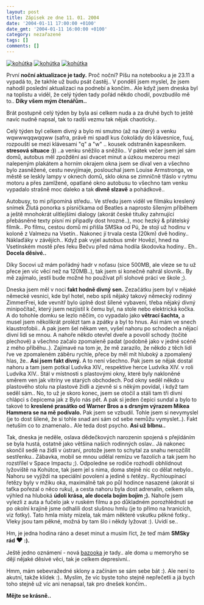```yaml
---
layout: post
title: Zápisek ze dne 11. 01. 2004
date: '2004-01-11 17:00:00 +0100'
date_gmt: '2004-01-11 16:00:00 +0100'
category: nezařazené
tags: []
comments: []
---
```

<div >  <a href="%base_url%/assets/old-images/kohutka1.jpg"><img alt="kohútka" src="%base_url%/assets/old-images/kohutka1.jpg"></a>  <a href="%base_url%/assets/old-images/kohutka2.jpg"><img alt="kohútka" src="%base_url%/assets/old-images/kohutka2.jpg"></a>  <a href="%base_url%/assets/old-images/kohutka3.jpg"><img alt="kohútka" src="%base_url%/assets/old-images/kohutka3.jpg"></a>  </div>
<p>První <strong>noční aktualizace je tady.</strong> Proč noční? Píšu na notebooku a je 23.11  a vypadá to, že takhle už budu psát častěj.. V pondělí jsem myslel, že jsem  nahodil poslední aktualizaci na podnebí a končím.. Ale když jsem dneska byl  na toplistu a viděl, že celý týden tady pořád někdo chodil, povzbudilo mě to..  <strong>Díky všem mým čtenářům..</strong></p>
<p>Brát postupně celý týden by byla asi celkem nuda a za druhé bych to ještě  navíc nudně napsal, tak to radši vezmu tak nějak chaoticky..</p>
<p>Celý týden byl celkem divný a bylo mi smutno (až na úterý) a venku wqwwwqqwqqww  (safra, právě mi spadl kus čokolády do klávesnice, fuuj, rozpouští se mezi  klávesami "q" a "w" .. kousek odstraněn kapesníkem. <strong>stresová situace :)</strong>) ..a venku  sněžilo a sněžilo.. V pátek večer jsem jel sám domů, autobus měl zpoždění asi dvacet  minut a úzkou mezerou mezi nalepeným plakátem a horním okrajem okna jsem se  díval ven a všechno bylo zasněžené, cestu nevyjímaje, poslouchal jsem Louise  Armstronga, ve městě se leskly lampy v oknech domů, sklo okna se zimničně třáslo  v rytmu motoru a přes zamlžené, opatlané okno autobusu to všechno tam venku  vypadalo strašně moc daleko a tak <strong>divně slzavě</strong> a pohádkově..</p>
<p>Autobusy, to mi připomíná středu.. Ve středu jsem viděl ve filmáku kreslený  snímek Žlutá ponorka s písničkama od Beatles a naprosto šíleným příběhem a ještě  mnohokrát ulítlejšími dialogy (akorát české titulky zahrnující přebásněné  texty písní mi připadly dost hrozné..), moc hezký &amp; přátelský filmík..  Po filmu, cestou domů mi přišla SMSka od Pú, že stojí už hodinu v koloně  z Valmezu na Vsetín.. Nakonec jí trvala cesta (20km) dvě hodiny.. Náklaďáky  v závějích.. Když pak vyjel autobus směr Hovězí, hned na Vsetínském mostě  přes řeku Bečvu před náma hodila škodovka hodiny.. Eh.. <strong>Docela děsivé..</strong></p>
<p>Díky Socovi už mám pořádný hadr v noťasu (sice 500MB, ale vleze se tu už  přece jen víc věcí než na 120MB..), tak jsem si konečně nahrál slovník.. By mě  zajímalo, jestli bude možné ho používat při slohové práci ve škole ;).</p>
<p>Dneska jsem měl v noci <strong>fakt hodně divný sen.</strong> Zezačátku jsem byl v nějaké  německé vesnici, kde byl hotel, nebo spíš nějaký takový německý rodinný ZimmerFrei,  kde vevnitř bylo úplně dost šílené vybavení, třeba nějaký divný minipočítač,  který jsem nezjistil k čemu byl, na stole nebo elektrická kočka. A do tohohle  domku se lezlo něčím, co vypadalo jako <strong>větrací šachta,</strong> a musel jsem několikrát  prolézt tam a zpátky a byl to hnus. Asi mám ve snech klaustrofobii.. A pak  jsem šel někam ven, vyšel nahoru po schodech a nějací divní lidi se mnou.  A nahoře někdo otevřel dveře a povolil schody (točité plechové) a všechno  začalo zpomaleně padat (podobně jako v jedné scéně z mého příběhu..). Zajímavé  na tom je, že mě zarazilo, že někdo z těch lidí řve ve zpomaleném záběru  rychle, přece by měl mít hluboký a zpomalený hlas, že.. <strong>Asi jsem fakt divný.</strong>  A to není všechno. Pak jsem se nějak dostal nahoru a tam jsem potkal  Ludvíka XIV., respektive herce Ludvíka XIV. v roli Ludvíka XIV.. Stál v místnosti  s plastovými okny, které byly nakloněné směrem ven jak vitríny ve starých  obchodech. Pod okny seděl někdo u plastového stolu na plastové židli  a zjevně si s někým povídal, i když tam seděl sám.. No, to už je skoro konec,  jsem se otočil a stáli tam tři divní chlápci s čepicema jak z Bylo nás pět.  A pak si jeden čepici sundal a bylo to takové to <strong>kreslené prasátko od  Warner Bros a s drsným výrazem Mikea Hammera se na mě podívalo.</strong> Pak jsem  se vzbudil. Tohle jsem si nevymyslel (je to dost šílené, že si tohle snad ani  sám od sebe nemůžu vymyslet..). Fakt netuším co to znamenalo.. Ale teda dost  psycho. <strong>Asi už blbnu..</strong></p>
<p>Tak, dneska je neděle, oslava dědečkových narozenin spojená s přejídáním se  byla hustá, ostatně jako většina našich rodinných oslav.. Já nakonec skončil  sedě na židli v ústraní, protože jsem to schytal za snahu nerozčílit sestřenku..  Zábavka, mobil se mnou udělal remízu ve fazolích a tak jsem ho rozstřílel  v Space Impactu ;). Odpoledne se rodiče rozhodli obhlídnout lyžoviště na Kohútce,  tak jsem jel s nima, doma stejně nic co dělat nebylo.. Nahoru se vyjíždí na speciální  povolení a jedině s řetězy.. Rychloupínací řetězy byly v mžiku oka, maximálně tak  po půl hodince nasazené (akorát si taťka pořezal o něco ruku), a cesta nahoru  byla dost adrenalin, celkem síla, výhled na hluboká <strong>údolí krása, ale docela  bojim bojim ;).</strong> Nahoře jsem vylezli z auta a fučelo jak v ruském filmu a po důkladném  porozhlédnutí se po okolní krajině jsme odhalili dost slušnou hmlu (je to přímo  na hranicích, viz fotky). Tato hmla místy mizela, tak mám některé vskutku pěkné  fotky.. Vleky jsou tam pěkné, možná by tam šlo i někdy lyžovat :). Uvidí se..</p>
<p>Hm, je jedna hodina ráno a deset minut a musím říct, že teď mám <strong>SMSky  rád <big>&hearts;</big> :).</strong></p>
<p>Ještě jedno oznámení - nová <a href="http://bazooka.wz.cz">bazooka</a> je tady..  ale doma u memoryho se dějí nějaké děsivé věci, tak je celkem depresivní..</p>
<p>Hmm, mám sebevražedné sklony a začínám se sám sebe bát :). Ale není to akutní, takže  klídek :).. Myslím, že víc byste toho stejně nepřečetli a já bych toho stejně už víc  ani nenapsal, tak pro dnešek končím..</p>
<p><strong>Mějte se krásně.. </strong></p>
